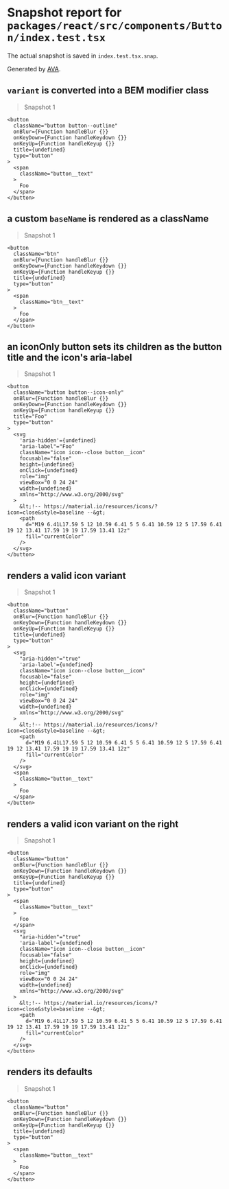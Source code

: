 # Snapshot report for `packages/react/src/components/Button/index.test.tsx`

The actual snapshot is saved in `index.test.tsx.snap`.

Generated by [AVA](https://avajs.dev).

## `variant` is converted into a BEM modifier class

> Snapshot 1

    <button
      className="button button--outline"
      onBlur={Function handleBlur {}}
      onKeyDown={Function handleKeydown {}}
      onKeyUp={Function handleKeyup {}}
      title={undefined}
      type="button"
    >
      <span
        className="button__text"
      >
        Foo
      </span>
    </button>

## a custom `baseName` is rendered as a className

> Snapshot 1

    <button
      className="btn"
      onBlur={Function handleBlur {}}
      onKeyDown={Function handleKeydown {}}
      onKeyUp={Function handleKeyup {}}
      title={undefined}
      type="button"
    >
      <span
        className="btn__text"
      >
        Foo
      </span>
    </button>

## an iconOnly button sets its children as the button title and the icon's aria-label

> Snapshot 1

    <button
      className="button button--icon-only"
      onBlur={Function handleBlur {}}
      onKeyDown={Function handleKeydown {}}
      onKeyUp={Function handleKeyup {}}
      title="Foo"
      type="button"
    >
      <svg
        'aria-hidden'={undefined}
        "aria-label"="Foo"
        className="icon icon--close button__icon"
        focusable="false"
        height={undefined}
        onClick={undefined}
        role="img"
        viewBox="0 0 24 24"
        width={undefined}
        xmlns="http://www.w3.org/2000/svg"
      >
        &lt;!-- https://material.io/resources/icons/?icon=close&style=baseline --&gt;
        <path
          d="M19 6.41L17.59 5 12 10.59 6.41 5 5 6.41 10.59 12 5 17.59 6.41 19 12 13.41 17.59 19 19 17.59 13.41 12z"
          fill="currentColor"
        />
      </svg>
    </button>

## renders a valid icon variant

> Snapshot 1

    <button
      className="button"
      onBlur={Function handleBlur {}}
      onKeyDown={Function handleKeydown {}}
      onKeyUp={Function handleKeyup {}}
      title={undefined}
      type="button"
    >
      <svg
        "aria-hidden"="true"
        'aria-label'={undefined}
        className="icon icon--close button__icon"
        focusable="false"
        height={undefined}
        onClick={undefined}
        role="img"
        viewBox="0 0 24 24"
        width={undefined}
        xmlns="http://www.w3.org/2000/svg"
      >
        &lt;!-- https://material.io/resources/icons/?icon=close&style=baseline --&gt;
        <path
          d="M19 6.41L17.59 5 12 10.59 6.41 5 5 6.41 10.59 12 5 17.59 6.41 19 12 13.41 17.59 19 19 17.59 13.41 12z"
          fill="currentColor"
        />
      </svg>
      <span
        className="button__text"
      >
        Foo
      </span>
    </button>

## renders a valid icon variant on the right

> Snapshot 1

    <button
      className="button"
      onBlur={Function handleBlur {}}
      onKeyDown={Function handleKeydown {}}
      onKeyUp={Function handleKeyup {}}
      title={undefined}
      type="button"
    >
      <span
        className="button__text"
      >
        Foo
      </span>
      <svg
        "aria-hidden"="true"
        'aria-label'={undefined}
        className="icon icon--close button__icon"
        focusable="false"
        height={undefined}
        onClick={undefined}
        role="img"
        viewBox="0 0 24 24"
        width={undefined}
        xmlns="http://www.w3.org/2000/svg"
      >
        &lt;!-- https://material.io/resources/icons/?icon=close&style=baseline --&gt;
        <path
          d="M19 6.41L17.59 5 12 10.59 6.41 5 5 6.41 10.59 12 5 17.59 6.41 19 12 13.41 17.59 19 19 17.59 13.41 12z"
          fill="currentColor"
        />
      </svg>
    </button>

## renders its defaults

> Snapshot 1

    <button
      className="button"
      onBlur={Function handleBlur {}}
      onKeyDown={Function handleKeydown {}}
      onKeyUp={Function handleKeyup {}}
      title={undefined}
      type="button"
    >
      <span
        className="button__text"
      >
        Foo
      </span>
    </button>
